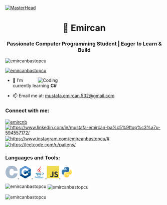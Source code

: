 [![MasterHead](https://64.media.tumblr.com/cca4f06484b447c0687f0325af5b38c9/428a8db1dc8ae92f-87/s1280x1920/7c751558b1d93e15c2d885cff2162ddb95059b8d.gifv)]()
<h1 align="center">🦁 Emircan</h1>
<h3 align="center">Passionate Computer Programming Student | Eager to Learn & Build</h3>

<p align="left"> <img src="https://komarev.com/ghpvc/?username=emircanbastopcu&label=Profile%20views&color=0e75b6&style=flat" alt="emircanbastopcu" /> </p>

<p align="left"> <a href="https://github.com/ryo-ma/github-profile-trophy"><img src="https://github-profile-trophy.vercel.app/?username=emircanbastopcu" alt="emircanbastopcu" /></a> </p>


<img align="right" alt="Coding" width="400" src="https://giffiles.alphacoders.com/215/215911.gif">


- 🌱 I’m currently learning **C#**

- 📫 Email me at: [mustafa.emircan.532@gmail.com](mailto:mustafa.emircan.532@gmail.com)

<h3 align="left">Connect with me:</h3>
<p align="left">
<a href="https://twitter.com/emircnb" target="blank"><img align="center" src="https://raw.githubusercontent.com/rahuldkjain/github-profile-readme-generator/master/src/images/icons/Social/twitter.svg" alt="emircnb" height="30" width="40" /></a>
<a href="https://linkedin.com/in/mustafa-emircan-ba%c5%9ftop%c3%a7u-594557172/" target="blank"><img align="center" src="https://raw.githubusercontent.com/rahuldkjain/github-profile-readme-generator/master/src/images/icons/Social/linked-in-alt.svg" alt="https://www.linkedin.com/in/mustafa-emircan-ba%c5%9ftop%c3%a7u-594557172/" height="30" width="40" /></a>
<a href="https://instagram.com/https://www.instagram.com/emircanbastopcu/#" target="blank"><img align="center" src="https://raw.githubusercontent.com/rahuldkjain/github-profile-readme-generator/master/src/images/icons/Social/instagram.svg" alt="https://www.instagram.com/emircanbastopcu/#" height="30" width="40" /></a>
<a href="https://www.leetcode.com/https://leetcode.com/u/paitens/" target="blank"><img align="center" src="https://raw.githubusercontent.com/rahuldkjain/github-profile-readme-generator/master/src/images/icons/Social/leet-code.svg" alt="https://leetcode.com/u/paitens/" height="30" width="40" /></a>
</p>

<h3 align="left">Languages and Tools:</h3>
<p align="left"> <a href="https://www.cprogramming.com/" target="_blank" rel="noreferrer"> <img src="https://raw.githubusercontent.com/devicons/devicon/master/icons/c/c-original.svg" alt="c" width="40" height="40"/> </a> <a href="https://www.w3schools.com/cpp/" target="_blank" rel="noreferrer"> <img src="https://raw.githubusercontent.com/devicons/devicon/master/icons/cplusplus/cplusplus-original.svg" alt="cplusplus" width="40" height="40"/> </a> <a href="https://www.java.com" target="_blank" rel="noreferrer"> <img src="https://raw.githubusercontent.com/devicons/devicon/master/icons/java/java-original.svg" alt="java" width="40" height="40"/> </a> <a href="https://developer.mozilla.org/en-US/docs/Web/JavaScript" target="_blank" rel="noreferrer"> <img src="https://raw.githubusercontent.com/devicons/devicon/master/icons/javascript/javascript-original.svg" alt="javascript" width="40" height="40"/> </a> <a href="https://www.python.org" target="_blank" rel="noreferrer"> <img src="https://raw.githubusercontent.com/devicons/devicon/master/icons/python/python-original.svg" alt="python" width="40" height="40"/> </a> </p>

<p><img align="left" src="https://github-readme-stats.vercel.app/api/top-langs?username=emircanbastopcu&show_icons=true&locale=en&layout=compact" alt="emircanbastopcu" /></p>

<p>&nbsp;<img align="center" src="https://github-readme-stats.vercel.app/api?username=emircanbastopcu&show_icons=true&locale=en" alt="emircanbastopcu" /></p>

<p><img align="center" src="https://github-readme-streak-stats.herokuapp.com/?user=emircanbastopcu&" alt="emircanbastopcu" /></p>

